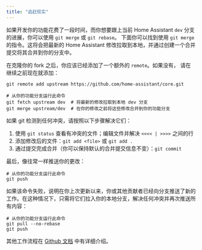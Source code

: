```yaml
---
title: "追赶现实"
---
```


如果开发你的功能花费了一段时间，而你想要跟上当前 Home Assistant `dev` 分支的进展，你可以使用 `git merge` 或 `git rebase`。
下面你可以找到使用 `git merge` 的指令。这将会把最新的 Home Assistant 修改拉取到本地，并通过创建一个合并提交将其合并到你的分支中。

在克隆你的 fork 之后，你应该已经添加了一个额外的 `remote`。如果没有， 请在继续之前现在就添加：

```shell
git remote add upstream https://github.com/home-assistant/core.git
```

```shell
# 从你的功能分支运行此命令
git fetch upstream dev  # 将最新的修改拉取到本地 dev 分支
git merge upstream/dev  # 在你的修改之前将这些修改合并到你的功能分支
```

如果 git 检测到任何冲突，请按照以下步骤解决它们：

1. 使用 `git status` 查看有冲突的文件；编辑文件并解决 `<<<< | >>>>` 之间的行
2. 添加修改后的文件：`git add <file>` 或 `git add .`
3. 通过提交完成合并（你可以保持默认的合并提交信息不变）：`git commit`

最后，像往常一样推送你的更改：

```shell
# 从你的功能分支运行此命令
git push
```

如果该命令失败，说明在你上次更新以来，你或其他贡献者已经向分支推送了新的工作。在这种情况下，只需将它们拉入你的本地分支，解决任何冲突并再次推送所有内容：

```shell
# 从你的功能分支运行此命令
git pull --no-rebase
git push
```

其他工作流程在 [Github 文档](https://docs.github.com/get-started/quickstart/fork-a-repo) 中有详细介绍。